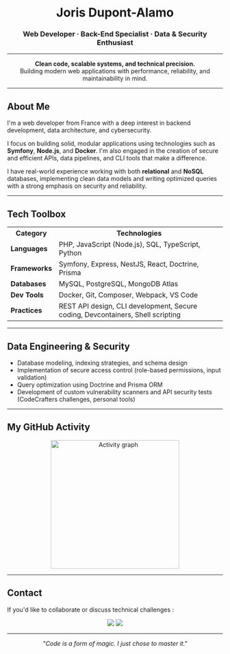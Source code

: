 <h1 align="center">Joris Dupont-Alamo</h1>
<h3 align="center">Web Developer · Back-End Specialist · Data & Security Enthusiast</h3>

<hr/>

<p align="center">
  <strong>Clean code, scalable systems, and technical precision.</strong><br/>
  Building modern web applications with performance, reliability, and maintainability in mind.
</p>

---

## About Me

I'm a web developer from France with a deep interest in backend development, data architecture, and cybersecurity.

I focus on building solid, modular applications using technologies such as **Symfony**, **Node.js**, and **Docker**. I'm also engaged in the creation of secure and efficient APIs, data pipelines, and CLI tools that make a difference.

I have real-world experience working with both **relational** and **NoSQL** databases, implementing clean data models and writing optimized queries with a strong emphasis on security and reliability.

---

## Tech Toolbox

<div align="center">

<table>
  <tr>
    <th>Category</th>
    <th>Technologies</th>
  </tr>
  <tr>
    <td><strong>Languages</strong></td>
    <td>PHP, JavaScript (Node.js), SQL, TypeScript, Python</td>
  </tr>
  <tr>
    <td><strong>Frameworks</strong></td>
    <td>Symfony, Express, NestJS, React, Doctrine, Prisma</td>
  </tr>
  <tr>
    <td><strong>Databases</strong></td>
    <td>MySQL, PostgreSQL, MongoDB Atlas</td>
  </tr>
  <tr>
    <td><strong>Dev Tools</strong></td>
    <td>Docker, Git, Composer, Webpack, VS Code</td>
  </tr>
  <tr>
    <td><strong>Practices</strong></td>
    <td>REST API design, CLI development, Secure coding, Devcontainers, Shell scripting</td>
  </tr>
</table>

</div>

---

## Data Engineering & Security

- Database modeling, indexing strategies, and schema design
- Implementation of secure access control (role-based permissions, input validation)
- Query optimization using Doctrine and Prisma ORM
- Development of custom vulnerability scanners and API security tests (CodeCrafters challenges, personal tools)

---

## My GitHub Activity

<div align="center">
  <img src="https://github-readme-activity-graph.vercel.app/graph?username=Baylox&radius=16&theme=react&area=true" height="300" alt="Activity graph" />
</div>

---

## Contact

If you'd like to collaborate or discuss technical challenges :

<p align="center">
  <a href="mailto:jdupontalamo@gmail.com"><img src="https://img.shields.io/badge/Email-jdupontalamo@gmail.com-blue?style=flat-square&logo=gmail" /></a>
  <a href="https://www.linkedin.com/in/joris-dupont-alamo-8784aa33a"><img src="https://img.shields.io/badge/LinkedIn-Joris%20Dupont--Alamo-blue?style=flat-square&logo=linkedin" /></a>
</p>

---

<p align="center"><em>"Code is a form of magic. I just chose to master it."</em></p>




